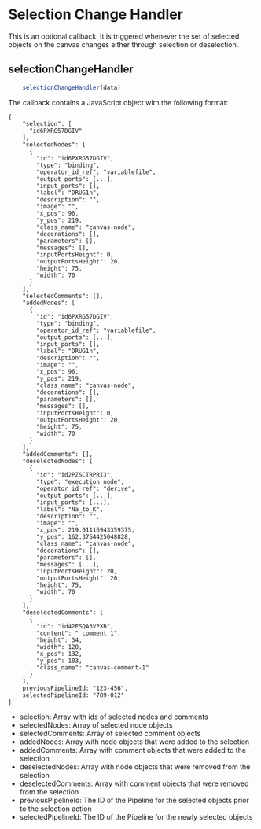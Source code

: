 # Selection Change Handler

This is an optional callback. It is triggered whenever the set of selected objects on the canvas changes
either through selection or deselection.


## selectionChangeHandler
```js
    selectionChangeHandler(data)
```
The callback contains a JavaScript object with the following format:
```
{
    "selection": [
      "id6PXRG57DGIV"
    ],
    "selectedNodes": [
      {
        "id": "id6PXRG57DGIV",
        "type": "binding",
        "operator_id_ref": "variablefile",
        "output_ports": [...],
        "input_ports": [],
        "label": "DRUG1n",
        "description": "",
        "image": "",
        "x_pos": 96,
        "y_pos": 219,
        "class_name": "canvas-node",
        "decorations": [],
        "parameters": [],
        "messages": [],
        "inputPortsHeight": 0,
        "outputPortsHeight": 20,
        "height": 75,
        "width": 70
      }
    ],
    "selectedComments": [],
    "addedNodes": [
      {
        "id": "id6PXRG57DGIV",
        "type": "binding",
        "operator_id_ref": "variablefile",
        "output_ports": [...],
        "input_ports": [],
        "label": "DRUG1n",
        "description": "",
        "image": "",
        "x_pos": 96,
        "y_pos": 219,
        "class_name": "canvas-node",
        "decorations": [],
        "parameters": [],
        "messages": [],
        "inputPortsHeight": 0,
        "outputPortsHeight": 20,
        "height": 75,
        "width": 70
      }
    ],
    "addedComments": [],
    "deselectedNodes": [
      {
        "id": "id2PZSCTRPRIJ",
        "type": "execution_node",
        "operator_id_ref": "derive",
        "output_ports": [...],
        "input_ports": [...],
        "label": "Na_to_K",
        "description": "",
        "image": "",
        "x_pos": 219.01116943359375,
        "y_pos": 162.3754425048828,
        "class_name": "canvas-node",
        "decorations": [],
        "parameters": [],
        "messages": [...],
        "inputPortsHeight": 20,
        "outputPortsHeight": 20,
        "height": 75,
        "width": 70
      }
    ],
    "deselectedComments": [
      {
        "id": "id42ESQA3VPXB",
        "content": " comment 1",
        "height": 34,
        "width": 128,
        "x_pos": 132,
        "y_pos": 103,
        "class_name": "canvas-comment-1"
      }
    ],
    previousPipelineId: "123-456",
    selectedPipelineId: "789-012"
}
```

- selection: Array with ids of selected nodes and comments
- selectedNodes: Array of selected node objects
- selectedComments: Array of selected comment objects
- addedNodes: Array with node objects that were added to the selection
- addedComments: Array with comment objects that were added to the selection
- deselectedNodes: Array with node objects that were removed from the selection
- deselectedComments: Array with comment objects that were removed from the selection
- previousPipelineId: The ID of the Pipeline for the selected objects prior to the selection action
- selectedPipelineId: The ID of the Pipeline for the newly selected objects

